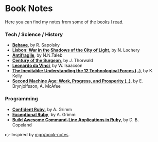 # Book Notes

Here you can find my notes from some of the [books I read](https://www.goodreads.com/user/show/64517152-marek-kowalcze).

### Tech / Science / History

* **[Behave](behave.md)**, by R. Sapolsky
* **[Lisbon: War in the Shadows of the City of Light](lizbon.md)**, by N. Lochery
* **[Antifragile](antifragile.md)**, by N.N.Taleb
* **[Century of the Surgeon](century-of-the-surgeons.md)**, by J. Thorwald
* **[Leonardo da Vinci](leonardo.md)**, by W. Isaacson
* **[The Inevitable: Understanding the 12 Technological Forces (..)](inevitable.md)**, by K. Kelly
* **[Second Machine Age: Work, Progress, and Prosperity (..)](second-machine-age.md)**, by E. Brynjolfsson, A. McAfee

### Programming

* **[Confident Ruby](confident-ruby.md)**, by A. Grimm
* **[Exceptional Ruby](exceptional-ruby.md)**, by A. Grimm
* **[Build Awesome Command-Line Applications in Ruby](awesome-command-line-apps.md)**, by D. B. Copeland


:point_right: Inspired by [mgp/book-notes](https://github.com/mgp/book-notes).
